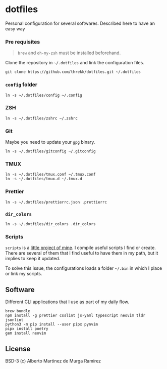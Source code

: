 # dotfiles

Personal configuration for several softwares. Described here to have an easy way
### Pre requisites
> `brew` and `oh-my-zsh` must be installed beforehand.

Clone the repository in `~/.dotfiles` and link the configuration files.
```
git clone https://github.com/threkk/dotfiles.git ~/.dotfiles
```

### `config` folder
```
ln -s ~/.dotfiles/config ~/.config
```

### ZSH
```
ln -s ~/.dotfiles/zshrc ~/.zshrc
``` 

### Git
Maybe you need to update your `gpg` binary. 
```
ln -s ~/.dotfiles/gitconfig ~/.gitconfig
```

### TMUX
```
ln -s ~/.dotfiles/tmux.conf ~/.tmux.conf
ln -s ~/.dotfiles/tmux.d ~/.tmux.d
```

### Prettier
```
ln -s ~/.dotfiles/prettierrc.json .prettierrc
```

### `dir_colors`
```
ln -s ~/.dotfiles/dir_colors .dir_colors
```

### Scripts
`scripts` is a [little project of mine](https://github.com/threkk/scripts).
I compile useful scripts I find or create. There are several of them that I find
useful to have them in my path, but it implies to keep it updated.

To solve this issue, the configurations loads a folder `~/.bin` in which I
place or link my scripts.

## Software
Different CLI applications that I use as part of my daily flow.
```
brew bundle
npm install -g prettier csslint js-yaml typescript neovim tldr jsonlint 
python3 -m pip install --user pipx pynvim
pipx install poetry
gem install neovim
```

## License
BSD-3 (c) Alberto Martinez de Murga Ramirez
